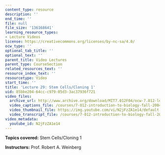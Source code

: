 ```yaml
---
content_type: resource
description: ''
end_time: ''
file: null
file_size: '136168641'
learning_resource_types:
- Lecture Videos
license: https://creativecommons.org/licenses/by-nc-sa/4.0/
ocw_type: ''
optional_tab_title: ''
optional_text: ''
parent_title: Video Lectures
parent_type: CourseSection
related_resources_text: ''
resource_index_text: ''
resourcetype: Video
start_time: ''
title: 'Lecture 29: Stem Cells/Cloning 1'
uid: 85bbe204-64cc-c979-85d3-3ac37936f721
video_files:
  archive_url: http://www.archive.org/download/MIT7.012F04/ocw-7.012-lec29-22nov2004-220k.mp4
  video_captions_file: /courses/7-012-introduction-to-biology-fall-2004/d204273e4c0159cabda73aeebe501b0f_N2jFzZA1e14.vtt
  video_thumbnail_file: https://img.youtube.com/vi/N2jFzZA1e14/default.jpg
  video_transcript_file: /courses/7-012-introduction-to-biology-fall-2004/36801486de0330f374bccf9585a3b2e6_N2jFzZA1e14.pdf
video_metadata:
  youtube_id: N2jFzZA1e14
---
```


**Topics covered:** Stem Cells/Cloning 1

**Instructors:** Prof. Robert A. Weinberg

